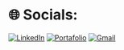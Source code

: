 # 🌐 Socials:
[![LinkedIn](https://img.shields.io/badge/LinkedIn-0077B5?style=for-the-badge&logo=linkedin&logoColor=white)](https://www.linkedin.com/in/josecampost/) [![Portafolio](https://img.shields.io/badge/Portafolio-0078D4?style=for-the-badge&logo=website&logoColor=white)](https://portafolio.io)
[![Gmail](https://img.shields.io/badge/Gmail-D14836?style=for-the-badge&logo=gmail&logoColor=white)](mailto:joseluiscampostorres10@gmail.com)

